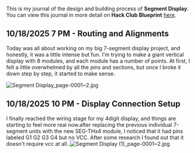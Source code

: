 <!--
  ===================    !!READ THIS NOTICE!!   ====================
  DO NOT edit this file manually. Your changes WILL BE OVERWRITTEN!
  This journal is auto generated and updated by Hack Club Blueprint.
  To edit this file, please edit your journal entries on Blueprint.
  ==================================================================
-->

This is my journal of the design and building process of **Segment Display**.  
You can view this journal in more detail on **Hack Club Blueprint** [here](https://blueprint.hackclub.com/projects/679).


## 10/18/2025 7 PM - Routing and Alignments  

Today was all about working on my big 7-segment display project, and honestly, it was a little intense but fun. I'm trying to make a giant vertical display with 8 modules, and each module has a number of points. At first, I felt a little overwhelmed by all the pins and sections, but once I broke it down step by step, it started to make sense.

![Segment Display_page-0001~2.jpg](https://blueprint.hackclub.com/user-attachments/blobs/proxy/eyJfcmFpbHMiOnsiZGF0YSI6MzAwMSwicHVyIjoiYmxvYl9pZCJ9fQ==--3b0c89258c7becd1ed3f329ec2201db88488fcc8/Segment%20Display_page-0001~2.jpg)
  

## 10/18/2025 10 PM - Display Connection Setup  

 I finally reached the wiring stage for my 4digit display, and things are starting to feel more real now.after replacing the previous individual 7-segment units with the new SEG-THx4 module, I noticed that it had pins labeled G1 G2 G3 G4 but no VCC. After some research I found out that it doesn't require vcc at all..![Segment Display (1)_page-0001~2.jpg](https://blueprint.hackclub.com/user-attachments/blobs/proxy/eyJfcmFpbHMiOnsiZGF0YSI6MzAxMywicHVyIjoiYmxvYl9pZCJ9fQ==--2863cc77bb5fcbbe366ad4974a45bba6f83e135c/Segment%20Display%20(1)_page-0001~2.jpg)
  

